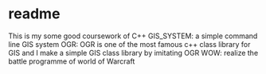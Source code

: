 # readme
This is my some good coursework of C++
GIS_SYSTEM: a simple command line GIS system
OGR: OGR is one of the most famous c++ class library for GIS and I make a simple GIS class library by imitating OGR
WOW: realize the battle programme of world of Warcraft
